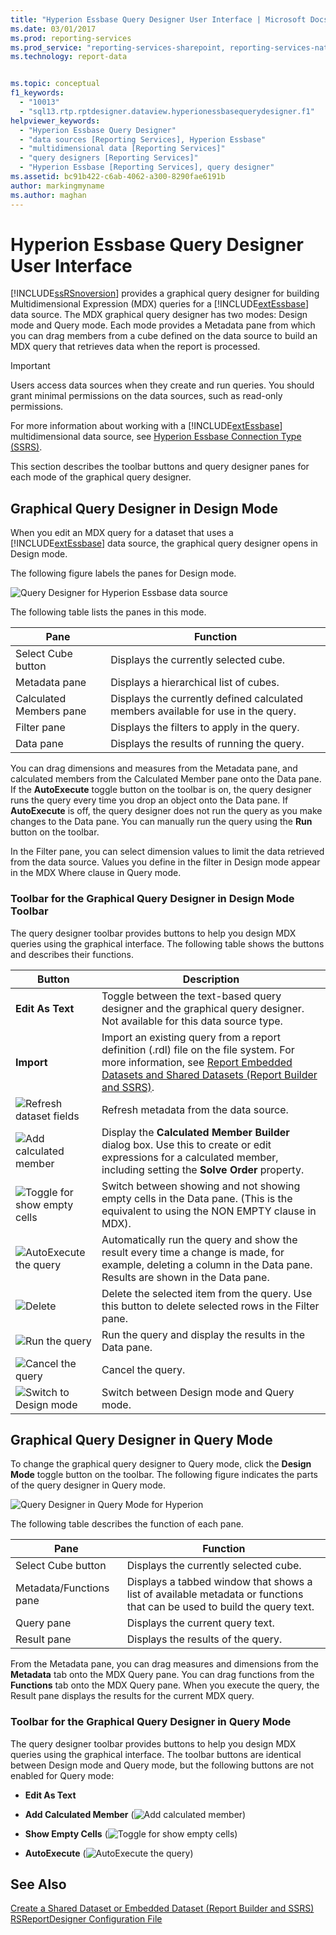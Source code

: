 ```yaml
---
title: "Hyperion Essbase Query Designer User Interface | Microsoft Docs"
ms.date: 03/01/2017
ms.prod: reporting-services
ms.prod_service: "reporting-services-sharepoint, reporting-services-native"
ms.technology: report-data


ms.topic: conceptual
f1_keywords: 
  - "10013"
  - "sql13.rtp.rptdesigner.dataview.hyperionessbasequerydesigner.f1"
helpviewer_keywords: 
  - "Hyperion Essbase Query Designer"
  - "data sources [Reporting Services], Hyperion Essbase"
  - "multidimensional data [Reporting Services]"
  - "query designers [Reporting Services]"
  - "Hyperion Essbase [Reporting Services], query designer"
ms.assetid: bc91b422-c6ab-4062-a300-8290fae6191b
author: markingmyname
ms.author: maghan
---
```

# Hyperion Essbase Query Designer User Interface
  [!INCLUDE[ssRSnoversion](../../includes/ssrsnoversion-md.md)] provides a graphical query designer for building Multidimensional Expression (MDX) queries for a [!INCLUDE[extEssbase](../../includes/extessbase-md.md)] data source. The MDX graphical query designer has two modes: Design mode and Query mode. Each mode provides a Metadata pane from which you can drag members from a cube defined on the data source to build an MDX query that retrieves data when the report is processed.  
  
> [!IMPORTANT]  
>  Users access data sources when they create and run queries. You should grant minimal permissions on the data sources, such as read-only permissions.  
  
 For more information about working with a [!INCLUDE[extEssbase](../../includes/extessbase-md.md)] multidimensional data source, see [Hyperion Essbase Connection Type &#40;SSRS&#41;](../../reporting-services/report-data/hyperion-essbase-connection-type-ssrs.md).  
  
 This section describes the toolbar buttons and query designer panes for each mode of the graphical query designer.  
  
## Graphical Query Designer in Design Mode  
 When you edit an MDX query for a dataset that uses a [!INCLUDE[extEssbase](../../includes/extessbase-md.md)] data source, the graphical query designer opens in Design mode.  
  
 The following figure labels the panes for Design mode.  
  
 ![Query Designer for Hyperion Essbase data source](../../reporting-services/report-data/media/rsqd-dshyperionessbase-mdx-designmode.gif "Query Designer for Hyperion Essbase data source")  
  
 The following table lists the panes in this mode.  
  
|Pane|Function|  
|----------|--------------|  
|Select Cube button|Displays the currently selected cube.|  
|Metadata pane|Displays a hierarchical list of cubes.|  
|Calculated Members pane|Displays the currently defined calculated members available for use in the query.|  
|Filter pane|Displays the filters to apply in the query.|  
|Data pane|Displays the results of running the query.|  
  
 You can drag dimensions and measures from the Metadata pane, and calculated members from the Calculated Member pane onto the Data pane. If the **AutoExecute** toggle button on the toolbar is on, the query designer runs the query every time you drop an object onto the Data pane. If **AutoExecute** is off, the query designer does not run the query as you make changes to the Data pane. You can manually run the query using the **Run** button on the toolbar.  
  
 In the Filter pane, you can select dimension values to limit the data retrieved from the data source. Values you define in the filter in Design mode appear in the MDX Where clause in Query mode.  
  
### Toolbar for the Graphical Query Designer in Design Mode Toolbar  
 The query designer toolbar provides buttons to help you design MDX queries using the graphical interface. The following table shows the buttons and describes their functions.  
  
|Button|Description|  
|------------|-----------------|  
|**Edit As Text**|Toggle between the text-based query designer and the graphical query designer. Not available for this data source type.|  
|**Import**|Import an existing query from a report definition (.rdl) file on the file system. For more information, see [Report Embedded Datasets and Shared Datasets &#40;Report Builder and SSRS&#41;](../../reporting-services/report-data/report-embedded-datasets-and-shared-datasets-report-builder-and-ssrs.md).|  
|![Refresh dataset fields](../../reporting-services/report-data/media/rsqdicon-refreshfields.gif "Refresh dataset fields")|Refresh metadata from the data source.|  
|![Add calculated member](../../reporting-services/report-data/media/rsqdicon-addcalculatedmember.gif "Add calculated member")|Display the **Calculated Member Builder** dialog box. Use this to create or edit expressions for a calculated member, including setting the **Solve Order** property.|  
|![Toggle for show empty cells](../../reporting-services/report-data/media/rsqdicon-showemptycells.gif "Toggle for show empty cells")|Switch between showing and not showing empty cells in the Data pane. (This is the equivalent to using the NON EMPTY clause in MDX).|  
|![AutoExecute the query](../../reporting-services/report-data/media/rsqdicon-autoexecute.gif "AutoExecute the query")|Automatically run the query and show the result every time a change is made, for example, deleting a column in the Data pane. Results are shown in the Data pane.|  
|![Delete](../../reporting-services/report-data/media/rsqdicon-delete.gif "Delete")|Delete the selected item from the query. Use this button to delete selected rows in the Filter pane.|  
|![Run the query](../../reporting-services/report-data/media/rsqdicon-run.gif "Run the query")|Run the query and display the results in the Data pane.|  
|![Cancel the query](../../reporting-services/report-data/media/rsqdicon-cancel.gif "Cancel the query")|Cancel the query.|  
|![Switch to Design mode](../../reporting-services/media/rsqdicon-designmode.gif "Switch to Design mode")|Switch between Design mode and Query mode.|  
  
## Graphical Query Designer in Query Mode  
 To change the graphical query designer to Query mode, click the **Design Mode** toggle button on the toolbar. The following figure indicates the parts of the query designer in Query mode.  
  
 ![Query Designer in Query Mode for Hyperion](../../reporting-services/report-data/media/rsqd-hyperionessbase-mdx-querymode.gif "Query Designer in Query Mode for Hyperion")  
  
 The following table describes the function of each pane.  
  
|Pane|Function|  
|----------|--------------|  
|Select Cube button|Displays the currently selected cube.|  
|Metadata/Functions pane|Displays a tabbed window that shows a list of available metadata or functions that can be used to build the query text.|  
|Query pane|Displays the current query text.|  
|Result pane|Displays the results of the query.|  
  
 From the Metadata pane, you can drag measures and dimensions from the **Metadata** tab onto the MDX Query pane. You can drag functions from the **Functions** tab onto the MDX Query pane. When you execute the query, the Result pane displays the results for the current MDX query.  
  
### Toolbar for the Graphical Query Designer in Query Mode  
 The query designer toolbar provides buttons to help you design MDX queries using the graphical interface. The toolbar buttons are identical between Design mode and Query mode, but the following buttons are not enabled for Query mode:  
  
-   **Edit As Text**  
  
-   **Add Calculated Member** (![Add calculated member](../../reporting-services/report-data/media/rsqdicon-addcalculatedmember.gif "Add calculated member"))  
  
-   **Show Empty Cells** (![Toggle for show empty cells](../../reporting-services/report-data/media/rsqdicon-showemptycells.gif "Toggle for show empty cells"))  
  
-   **AutoExecute** (![AutoExecute the query](../../reporting-services/report-data/media/rsqdicon-autoexecute.gif "AutoExecute the query"))  
  
## See Also  
 [Create a Shared Dataset or Embedded Dataset &#40;Report Builder and SSRS&#41;](../../reporting-services/report-data/create-a-shared-dataset-or-embedded-dataset-report-builder-and-ssrs.md)   
 [RSReportDesigner Configuration File](../../reporting-services/report-server/rsreportdesigner-configuration-file.md)  
  
  
